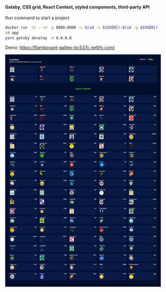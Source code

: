 #### Gatsby, CSS grid, React Context, styled components, third-party API

Run command to start a project
```bash
docker run -it --rm -p 8000:8000 -u $(id -u ${USER}):$(id -g ${USER}) -v ${PWD}:/app node:12 /bin/bash
cd app
yarn gatsby develop -H 0.0.0.0
```

Demo: https://flamboyant-galileo-bc537c.netlify.com/

![cryptodash screenshot](screenshot.png?raw=true "cryptodash screenshot")
